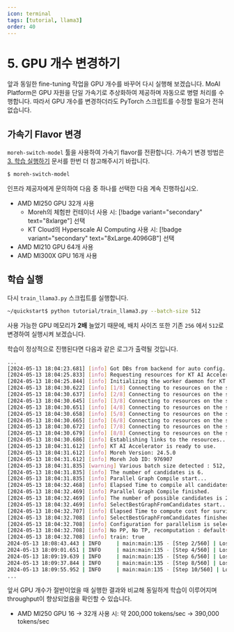 ```yaml
---
icon: terminal
tags: [tutorial, llama3]
order: 40
---
```


# 5. GPU 개수 변경하기

앞과 동일한 fine-tuning 작업을 GPU 개수를 바꾸어 다시 실행해 보겠습니다. MoAI Platform은 GPU 자원을 단일 가속기로 추상화하여 제공하며 자동으로 병렬 처리를 수행합니다. 따라서 GPU 개수를 변경하더라도 PyTorch 스크립트를 수정할 필요가 전혀 없습니다.

## 가속기 Flavor 변경

`moreh-switch-model` 툴을 사용하여 가속기 flavor를 전환합니다. 가속기 변경 방법은 [3. 학습 실행하기](3_학습_실행하기.md) 문서를 한번 더 참고해주시기 바랍니다.

```bash
$ moreh-switch-model
```

인프라 제공자에게 문의하여 다음 중 하나를 선택한 다음 계속 진행하십시오.

- AMD MI250 GPU 32개 사용
    - Moreh의 체험판 컨테이너 사용 시: [!badge variant="secondary" text="8xlarge"] 선택
    - KT Cloud의 Hyperscale AI Computing 사용 시: [!badge variant="secondary" text="8xLarge.4096GB"] 선택
- AMD MI210 GPU 64개 사용
- AMD MI300X GPU 16개 사용

## 학습 실행

다시 `train_llama3.py` 스크립트를 실행합니다.

```bash
~/quickstart$ python tutorial/train_llama3.py --batch-size 512
```

사용 가능한 GPU 메모리가 **2배** 늘었기 때문에, 배치 사이즈 또한 기존 `256` 에서 `512`로 변경하여 실행시켜 보겠습니다. 

학습이 정상적으로 진행된다면 다음과 같은 로그가 출력될 것입니다.

```bash
...
[2024-05-13 18:04:23.681] [info] Got DBs from backend for auto config.
[2024-05-13 18:04:25.833] [info] Requesting resources for KT AI Accelerator from the server...
[2024-05-13 18:04:25.844] [info] Initializing the worker daemon for KT AI Accelerator
[2024-05-13 18:04:30.622] [info] [1/8] Connecting to resources on the server (192.168.110.4:24172)...
[2024-05-13 18:04:30.637] [info] [2/8] Connecting to resources on the server (192.168.110.5:24172)...
[2024-05-13 18:04:30.645] [info] [3/8] Connecting to resources on the server (192.168.110.10:24172)...
[2024-05-13 18:04:30.651] [info] [4/8] Connecting to resources on the server (192.168.110.42:24172)...
[2024-05-13 18:04:30.658] [info] [5/8] Connecting to resources on the server (192.168.110.43:24172)...
[2024-05-13 18:04:30.665] [info] [6/8] Connecting to resources on the server (192.168.110.44:24172)...
[2024-05-13 18:04:30.672] [info] [7/8] Connecting to resources on the server (192.168.110.83:24172)...
[2024-05-13 18:04:30.679] [info] [8/8] Connecting to resources on the server (192.168.110.84:24172)...
[2024-05-13 18:04:30.686] [info] Establishing links to the resources...
[2024-05-13 18:04:31.612] [info] KT AI Accelerator is ready to use.
[2024-05-13 18:04:31.612] [info] Moreh Version: 24.5.0
[2024-05-13 18:04:31.612] [info] Moreh Job ID: 976907
[2024-05-13 18:04:31.835] [warning] Various batch size detected : 512, 1
[2024-05-13 18:04:31.835] [info] The number of candidates is 6.
[2024-05-13 18:04:31.835] [info] Parallel Graph Compile start...
[2024-05-13 18:04:32.468] [info] Elapsed Time to compile all candidates = 633 [ms]
[2024-05-13 18:04:32.469] [info] Parallel Graph Compile finished.
[2024-05-13 18:04:32.469] [info] The number of possible candidates is 2.
[2024-05-13 18:04:32.469] [info] SelectBestGraphFromCandidates start...
[2024-05-13 18:04:32.707] [info] Elapsed Time to compute cost for survived candidates = 238 [ms]
[2024-05-13 18:04:32.708] [info] SelectBestGraphFromCandidates finished.
[2024-05-13 18:04:32.708] [info] Configuration for parallelism is selected.
[2024-05-13 18:04:32.708] [info] No PP, No TP, recomputation : default(1), distribute_param : true, distribute_low_prec_param : false
[2024-05-13 18:04:32.708] [info] train: true
2024-05-13 18:08:43.443 | INFO     | main:main:135 - [Step 2/560] | Loss: 2.1875 | Duration: 1.89 | Throughput: 276803.38 tokens/sec
2024-05-13 18:09:01.651 | INFO     | main:main:135 - [Step 4/560] | Loss: 2.109375 | Duration: 1.40 | Throughput: 375362.04 tokens/sec
2024-05-13 18:09:19.639 | INFO     | main:main:135 - [Step 6/560] | Loss: 2.046875 | Duration: 1.16 | Throughput: 450234.51 tokens/sec
2024-05-13 18:09:37.844 | INFO     | main:main:135 - [Step 8/560] | Loss: 2.015625 | Duration: 1.35 | Throughput: 387487.33 tokens/sec
2024-05-13 18:09:55.952 | INFO     | main:main:135 - [Step 10/560] | Loss: 2.015625 | Duration: 1.33 | Throughput: 393661.22 tokens/sec
...
```

앞서 GPU 개수가 절반이었을 때 실행한 결과와 비교해 동일하게 학습이 이루어지며 throughput이 향상되었음을 확인할 수 있습니다.

- AMD MI250 GPU 16 → 32개 사용 시: 약 200,000 tokens/sec → 390,000 tokens/sec